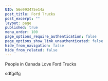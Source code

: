 ```yaml
---
UID: 56e993475e14a
post_title: Ford Trucks
post_excerpt: ""
layout: page
published: true
menu_order: 100
page_options_require_authentication: false
page_options_show_link_unauthenticated: false
hide_from_navigation: false
hide_from_related: false
---
```

<p>People in Canada Love Ford Trucks</p>

<p>sdfgdfg</p>